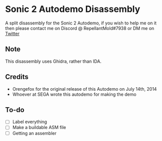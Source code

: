 # Sonic 2 Autodemo Disassembly
A split disassembly for the Sonic 2 Autodemo, if you wish to help me on it then please contact me on Discord @ RepellantMold#7938 or DM me on [Twitter](https://twitter.com/repellantmold)
## Note
This disassembly uses Ghidra, rather than IDA.
## Credits
* Orengefox for the original release of this Autodemo on July 14th, 2014
* Whoever at SEGA wrote this autodemo for making the demo
## To-do
- [ ] Label everything
- [ ] Make a buildable ASM file
- [ ] Getting an assembler